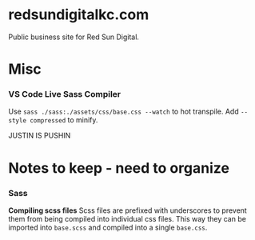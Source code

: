 # redsundigitalkc.com

Public business site for Red Sun Digital.

# Misc

### VS Code Live Sass Compiler

Use `sass ./sass:./assets/css/base.css --watch` to hot transpile. Add `--style compressed` to minify.

JUSTIN IS PUSHIN

# Notes to keep - need to organize

### Sass

**Compiling scss files**
Scss files are prefixed with underscores to prevent them from being compiled into individual css files. This way they can be imported into `base.scss` and compiled into a single `base.css`.
